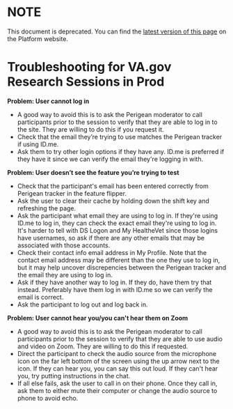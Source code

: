 # NOTE
This document is deprecated.  You can find the [latest version of this page](https://depo-platform-documentation.scrollhelp.site/research-design/troubleshooting-for-va-gov-research-sessions-in-pr) on the Platform website.

# Troubleshooting for VA.gov Research Sessions in Prod

**Problem: User cannot log in**
* A good way to avoid this is to ask the Perigean moderator to call participants prior to the session to verify that they are able to log in to the site. They are willing to do this if you request it.
* Check that the email they’re trying to use matches the Perigean tracker if using ID.me.
* Ask them to try other login options if they have any. ID.me is preferred if they have it since we can verify the email they're logging in with.

**Problem: User doesn’t see the feature you’re trying to test**
* Check that the participant's email has been entered correctly from Perigean tracker in the feature flipper.
* Ask the user to clear their cache by holding down the shift key and refreshing the page.
* Ask the participant what email they are using to log in. If they're using ID.me to log in, they can check the exact email they're using to log in. It's harder to tell with DS Logon and My HealtheVet since those logins have usernames, so ask if there are any other emails that may be associated with those accounts.
* Check their contact info email address in My Profile. Note that the contact email address may be different than the one they use to log in, but it may help uncover discrepencies between the Perigean tracker and the email they are using to log in.
* Ask if they have another way to log in. If they do, have them try that instead. Preferably have them log in with ID.me so we can verify the email is correct.
* Ask the participant to log out and log back in.

**Problem: User cannot hear you/you can't hear them on Zoom**
* A good way to avoid this is to ask the Perigean moderator to call participants prior to the session to verify that they are able to use audio and video on Zoom. They are willing to do this if requested.
* Direct the participant to check the audio source from the microphone icon on the far left bottom of the screen using the up arrow next to the icon. If they can hear you, you can say this out loud. If they can't hear you, try putting instructions in the chat.
* If all else fails, ask the user to call in on their phone. Once they call in, ask them to either mute their computer or change the audio source to phone to avoid echo.
